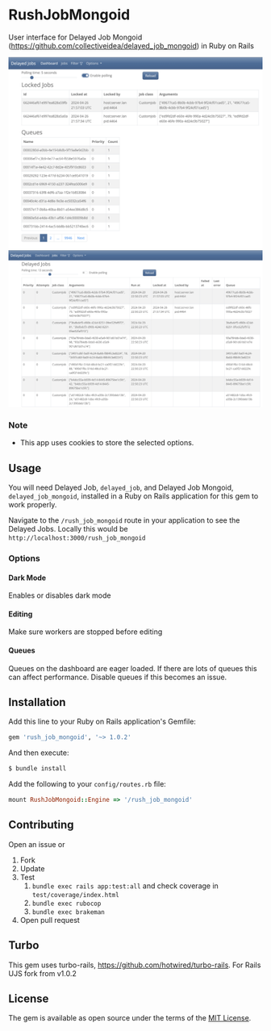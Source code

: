 # RushJobMongoid
User interface for Delayed Job Mongoid (https://github.com/collectiveidea/delayed_job_mongoid) in Ruby on Rails 

<img width="656" alt="Dashboard" src="docs/assets/dashboard.png">
<img width="656" alt="Jobs" src="docs/assets/jobs.png">

### Note
 - This app uses cookies to store the selected options.

## Usage
You will need Delayed Job, `delayed_job`, and Delayed Job Mongoid, `delayed_job_mongoid`, installed in a Ruby on Rails application for this gem to work properly.

Navigate to the `/rush_job_mongoid` route in your application to see the Delayed Jobs. Locally this would be `http://localhost:3000/rush_job_mongoid`

### Options

#### Dark Mode

Enables or disables dark mode

#### Editing

Make sure workers are stopped before editing

#### Queues

Queues on the dashboard are eager loaded. If there are lots of queues this can affect performance. Disable queues if this becomes an issue.

## Installation
Add this line to your Ruby on Rails application's Gemfile:

```ruby
gem 'rush_job_mongoid', '~> 1.0.2'
```

And then execute:
```bash
$ bundle install
```

Add the following to your `config/routes.rb` file:
```ruby
mount RushJobMongoid::Engine => '/rush_job_mongoid'
```

## Contributing
Open an issue or
  1. Fork
  2. Update
  3. Test
      1. `bundle exec rails app:test:all` and check coverage in `test/coverage/index.html`
      2. `bundle exec rubocop`
      3. `bundle exec brakeman`
  4. Open pull request

## Turbo
This gem uses turbo-rails, https://github.com/hotwired/turbo-rails. For Rails UJS fork from v1.0.2

## License
The gem is available as open source under the terms of the [MIT License](https://opensource.org/licenses/MIT).

